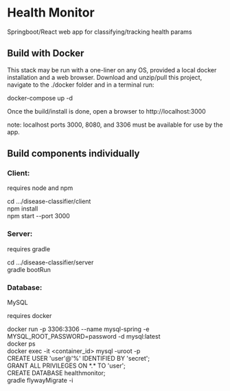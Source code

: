 # Health Monitor
Springboot/React web app for classifying/tracking health params


## Build with Docker
This stack may be run with a one-liner on any OS, provided a local docker installation and a web browser. Download and unzip/pull this project, navigate to the ./docker folder and in a terminal run:

docker-compose up -d

Once the build/install is done, open a browser to http://localhost:3000

note: localhost ports 3000, 8080, and 3306 must be available for use by the app.


## Build components individually

### Client:

requires node and npm

cd .../disease-classifier/client   
npm install  
npm start --port 3000

### Server:

requires gradle

cd .../disease-classifier/server  
gradle bootRun

### Database:

MySQL

requires docker

docker run -p 3306:3306 --name mysql-spring -e MYSQL_ROOT_PASSWORD=password -d mysql:latest    
docker ps  
docker exec -it <container_id> mysql -uroot -p  
CREATE USER 'user'@'%' IDENTIFIED BY 'secret';   
GRANT ALL PRIVILEGES ON &ast;.&ast; TO 'user';  
CREATE DATABASE healthmonitor;  
gradle flywayMigrate -i   
